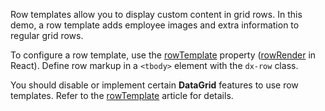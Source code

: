 Row templates allow you to display custom content in grid rows. In this demo, a row template adds employee images and extra information to regular grid rows.

To configure a row template, use the [rowTemplate](/Documentation/ApiReference/UI_Components/dxDataGrid/Configuration/#rowTemplate) property ([rowRender](/Documentation/ApiReference/UI_Components/dxDataGrid/Configuration/#rowRender) in React). Define row markup in a `<tbody>` element with the `dx-row` class.

You should disable or implement certain **DataGrid** features to use row templates. Refer to the [rowTemplate](/Documentation/ApiReference/UI_Components/dxDataGrid/Configuration/#rowTemplate) article for details.

